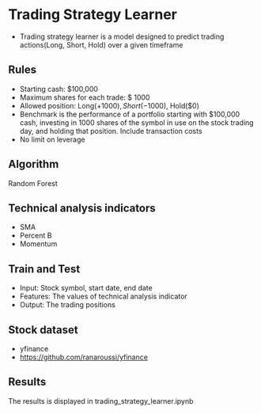 # Trading Strategy Learner

* Trading strategy learner is a model designed to predict trading actions(Long, Short, Hold) over a given timeframe

## Rules
* Starting cash: $100,000
* Maximum shares for each trade: $ 1000
* Allowed position: Long(+$1000), Short(-$1000), Hold($0)
* Benchmark is the performance of a portfolio starting with $100,000 cash, investing in 1000 shares of the symbol in use on the stock trading day, and holding that position. Include transaction costs
* No limit on leverage

## Algorithm
Random Forest
## Technical analysis indicators
* SMA
* Percent B
* Momentum

## Train and Test
* Input: Stock symbol, start date, end date
* Features: The values of technical analysis indicator
* Output: The trading positions

## Stock dataset
* yfinance
* https://github.com/ranaroussi/yfinance

## Results
The results is displayed in trading_strategy_learner.ipynb
